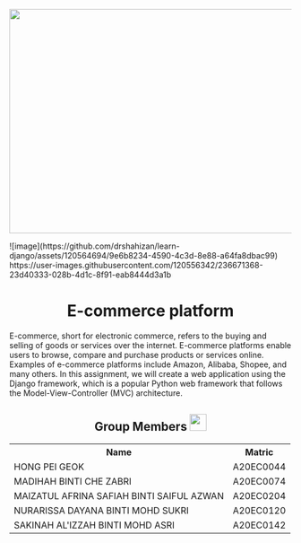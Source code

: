 <p align="center">
  <img src="https://github.com/drshahizan/learn-django/assets/120564694/9e6b8234-4590-4c3d-8e88-a64fa8dbac99.png", width="600px", height="400px">
</p>
![image](https://github.com/drshahizan/learn-django/assets/120564694/9e6b8234-4590-4c3d-8e88-a64fa8dbac99)
https://user-images.githubusercontent.com/120556342/236671368-23d40333-028b-4d1c-8f91-eab8444d3a1b
<h1 align=center> E-commerce platform </h1>
E-commerce, short for electronic commerce, refers to the buying and selling of goods or services over the internet. E-commerce platforms enable users to browse, compare and purchase products or services online. Examples of e-commerce platforms include Amazon, Alibaba, Shopee, and many others. In this assignment, we will  create a web application using the Django framework, which is a popular Python web framework that follows the Model-View-Controller (MVC) architecture.

<h2 align=center>Group Members <img width=30px; height=30px src="https://user-images.githubusercontent.com/120556342/215398734-609ba04a-88e5-44b5-9eaa-239ac8edd091.png"></h2>
<table align=center>
  <tr>
    <th>Name</th>
    <th>Matric</th>
  </tr>
  <tr>
    <td>HONG PEI GEOK</td>
    <td>A20EC0044</td>
  </tr>
  <tr>
    <td>MADIHAH BINTI CHE ZABRI</td>
    <td>A20EC0074</td>
  </tr>
    <tr>
    <td>MAIZATUL AFRINA SAFIAH BINTI SAIFUL AZWAN</td>
    <td>A20EC0204</td>
  </tr>
    <tr>
    <td>NURARISSA DAYANA BINTI MOHD SUKRI</td>
    <td>A20EC0120</td>
  </tr>
  <tr>
    <td>SAKINAH AL'IZZAH BINTI MOHD ASRI</td>
    <td>A20EC0142</td>
  </tr>
</table>
